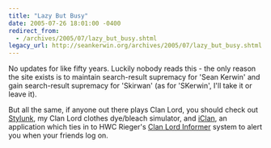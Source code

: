 ```yaml
---
title: "Lazy But Busy"
date: 2005-07-26 18:01:00 -0400
redirect_from:
  - /archives/2005/07/lazy_but_busy.shtml
legacy_url: http://seankerwin.org/archives/2005/07/lazy_but_busy.shtml
---
```

<p>No updates for like fifty years.  Luckily nobody reads this - the only reason the site exists is to maintain search-result supremacy for 'Sean Kerwin' and gain search-result supremacy for 'Skirwan' (as for 'SKerwin', I'll take it or leave it).</p>

<p>But all the same, if anyone out there plays Clan Lord, you should check out <a href="http://dwarvenmilitia.com/Stylunk/">Stylunk</a>, my Clan Lord clothes dye/bleach simulator, and <a href="http://www.vagilemind.com/clanlord/viewtopic.php?t=1494">iClan</a>, an application which ties in to HWC Rieger's <a href="http://faircraft.com/clstatus/">Clan Lord Informer</a> system to alert you when your friends log on.</p>
